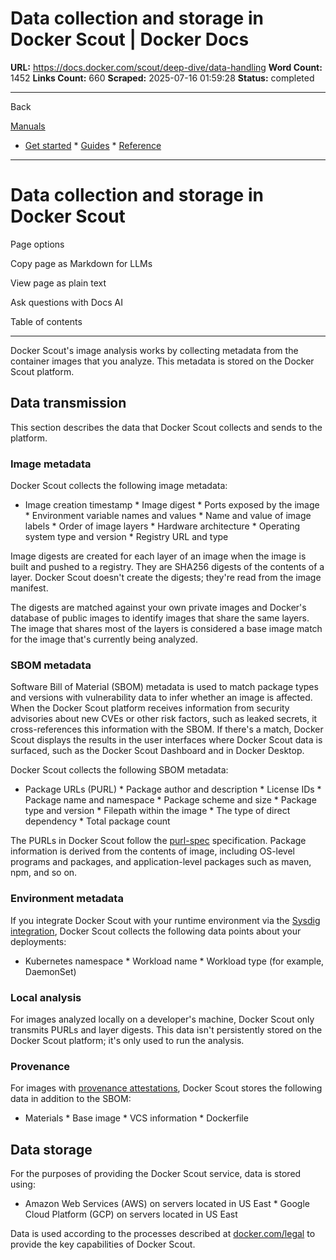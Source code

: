 # Data collection and storage in Docker Scout | Docker Docs

**URL:** https://docs.docker.com/scout/deep-dive/data-handling
**Word Count:** 1452
**Links Count:** 660
**Scraped:** 2025-07-16 01:59:28
**Status:** completed

---

Back

[Manuals](https://docs.docker.com/manuals/)

  * [Get started](https://docs.docker.com/get-started/)   * [Guides](https://docs.docker.com/guides/)   * [Reference](https://docs.docker.com/reference/)

* * *

# Data collection and storage in Docker Scout

Page options

Copy page as Markdown for LLMs

View page as plain text

Ask questions with Docs AI

Table of contents

* * *

Docker Scout's image analysis works by collecting metadata from the container images that you analyze. This metadata is stored on the Docker Scout platform.

## Data transmission

This section describes the data that Docker Scout collects and sends to the platform.

### Image metadata

Docker Scout collects the following image metadata:

  * Image creation timestamp   * Image digest   * Ports exposed by the image   * Environment variable names and values   * Name and value of image labels   * Order of image layers   * Hardware architecture   * Operating system type and version   * Registry URL and type

Image digests are created for each layer of an image when the image is built and pushed to a registry. They are SHA256 digests of the contents of a layer. Docker Scout doesn't create the digests; they're read from the image manifest.

The digests are matched against your own private images and Docker's database of public images to identify images that share the same layers. The image that shares most of the layers is considered a base image match for the image that's currently being analyzed.

### SBOM metadata

Software Bill of Material \(SBOM\) metadata is used to match package types and versions with vulnerability data to infer whether an image is affected. When the Docker Scout platform receives information from security advisories about new CVEs or other risk factors, such as leaked secrets, it cross-references this information with the SBOM. If there's a match, Docker Scout displays the results in the user interfaces where Docker Scout data is surfaced, such as the Docker Scout Dashboard and in Docker Desktop.

Docker Scout collects the following SBOM metadata:

  * Package URLs \(PURL\)   * Package author and description   * License IDs   * Package name and namespace   * Package scheme and size   * Package type and version   * Filepath within the image   * The type of direct dependency   * Total package count

The PURLs in Docker Scout follow the [purl-spec](https://github.com/package-url/purl-spec) specification. Package information is derived from the contents of image, including OS-level programs and packages, and application-level packages such as maven, npm, and so on.

### Environment metadata

If you integrate Docker Scout with your runtime environment via the [Sysdig integration](https://docs.docker.com/scout/integrations/environment/sysdig/), Docker Scout collects the following data points about your deployments:

  * Kubernetes namespace   * Workload name   * Workload type \(for example, DaemonSet\)

### Local analysis

For images analyzed locally on a developer's machine, Docker Scout only transmits PURLs and layer digests. This data isn't persistently stored on the Docker Scout platform; it's only used to run the analysis.

### Provenance

For images with [provenance attestations](https://docs.docker.com/build/metadata/attestations/slsa-provenance/), Docker Scout stores the following data in addition to the SBOM:

  * Materials   * Base image   * VCS information   * Dockerfile

## Data storage

For the purposes of providing the Docker Scout service, data is stored using:

  * Amazon Web Services \(AWS\) on servers located in US East   * Google Cloud Platform \(GCP\) on servers located in US East

Data is used according to the processes described at [docker.com/legal](https://www.docker.com/legal/) to provide the key capabilities of Docker Scout.
